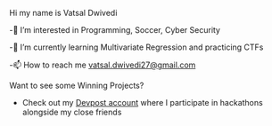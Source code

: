 Hi my name is Vatsal Dwivedi

-👀 I’m interested in Programming, Soccer, Cyber Security

-🌱 I’m currently learning Multivariate Regression and practicing CTFs

-📫 How to reach me vatsal.dwivedi27@gmail.com

Want to see some Winning Projects?
- Check out my [Devpost account](https://devpost.com/vatsal123crazy) where I participate in hackathons alongside my close friends

<!---
Vatsal101/Vatsal101 is a ✨ special ✨ repository because its `README.md` (this file) appears on your GitHub profile.
You can click the Preview link to take a look at your changes.
--->
